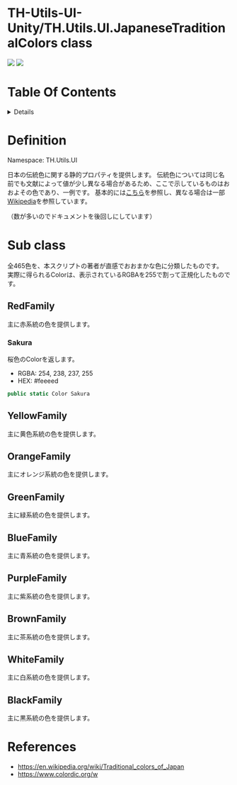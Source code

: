 # TH-Utils-UI-Unity/TH.Utils.UI.JapaneseTraditionalColors class<!-- omit in toc -->
<img src="https://img.shields.io/badge/Unity-2021 or Later-blue?&logo=Unity"> <img src="https://img.shields.io/badge/License-MIT-green">


# Table Of Contents <!-- omit in toc -->
<details>
<summary>Details</summary>

- [Definition](#definition)
- [Sub class](#sub-class)
  - [RedFamily](#redfamily)
    - [Sakura](#sakura)
  - [YellowFamily](#yellowfamily)
  - [OrangeFamily](#orangefamily)
  - [GreenFamily](#greenfamily)
  - [BlueFamily](#bluefamily)
  - [PurpleFamily](#purplefamily)
  - [BrownFamily](#brownfamily)
  - [WhiteFamily](#whitefamily)
  - [BlackFamily](#blackfamily)
- [References](#references)
</details>


# Definition
Namespace: TH.Utils.UI

日本の伝統色に関する静的プロパティを提供します。
伝統色については同じ名前でも文献によって値が少し異なる場合があるため、ここで示しているものはおおよその色であり、一例です。
基本的には[こちら](https://www.colordic.org/w)を参照し、異なる場合は一部[Wikipedia](https://en.wikipedia.org/wiki/Traditional_colors_of_Japan)を参照しています。

（数が多いのでドキュメントを後回しにしています）

# Sub class
全465色を、本スクリプトの著者が直感でおおまかな色に分類したものです。
実際に得られるColorは、表示されているRGBAを255で割って正規化したものです。

<!-- -------------------------------------------------- -->
## RedFamily
主に赤系統の色を提供します。
<!-- -------------------------------------------------- -->
### Sakura
桜色のColorを返します。
- RGBA: 254, 238, 237, 255
- HEX: #feeeed

```csharp
public static Color Sakura
```

## YellowFamily
主に黄色系統の色を提供します。

## OrangeFamily
主にオレンジ系統の色を提供します。

## GreenFamily
主に緑系統の色を提供します。

## BlueFamily
主に青系統の色を提供します。

## PurpleFamily
主に紫系統の色を提供します。

## BrownFamily
主に茶系統の色を提供します。

## WhiteFamily
主に白系統の色を提供します。

## BlackFamily
主に黒系統の色を提供します。


# References
- https://en.wikipedia.org/wiki/Traditional_colors_of_Japan
- https://www.colordic.org/w
